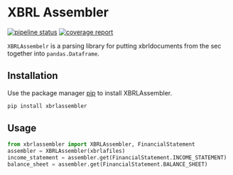 # XBRL Assembler
[![pipeline status](https://gitlab.com/Reggles44/xbrlassembler/badges/master/pipeline.svg)](https://gitlab.com/Reggles44/xbrlassembler/-/commits/master)
[![coverage report](https://gitlab.com/Reggles44/xbrlassembler/badges/master/coverage.svg)](https://gitlab.com/Reggles44/xbrlassembler/-/commits/master)

``XBRLAssembelr`` is a parsing library for putting xbrldocuments from the sec together into ``pandas.Dataframe``.

## Installation

Use the package manager [pip](https://pip.pypa.io/en/stable/) to install XBRLAssembler.

```bash
pip install xbrlassembler
```

## Usage

```python
from xbrlassembler import XBRLAssembler, FinancialStatement
assembler = XBRLAssembler(xbrlafiles)
income_statement = assembler.get(FinancialStatement.INCOME_STATEMENT)
balance_sheet = assembler.get(FinancialStatement.BALANCE_SHEET)
```
